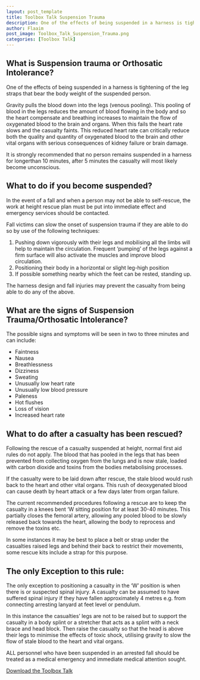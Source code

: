 ```yaml
---
layout: post_template
title: Toolbox Talk Suspension Trauma
description: One of the effects of being suspended in a harness is tightening of the leg straps that bear the body weight of the suspended person.
author: Flaaim
post_image: Toolbox_Talk_Suspension_Trauma.png
categories: [Toolbox Talk]
---
```


## What is Suspension trauma or Orthosatic Intolerance?

One of the effects of being suspended in a harness is tightening of the leg straps that bear the body weight of the suspended person.

Gravity pulls the blood down into the legs (venous pooling). This pooling of blood in the legs reduces the amount of blood flowing in the body and so the heart compensate and breathing increases to maintain the flow of oxygenated blood to the brain and organs. When this fails the heart rate slows and the casualty faints. This reduced heart rate can critically reduce both the quality and quantity of oxygenated blood to the brain and other vital organs with serious consequences of kidney failure or brain damage.

It is strongly recommended that no person remains suspended in a harness for longerthan 10 minutes, after 5 minutes the casualty will most likely become unconscious.

## What to do if you become suspended?

In the event of a fall and when a person may not be able to self-rescue, the work at height rescue plan must be put into immediate effect and emergency services should be contacted.

Fall victims can slow the onset of suspension trauma if they are able to do so by use of the following techniques:

1. Pushing down vigorously with their legs and mobilising all the limbs will help to maintain the circulation. Frequent ‘pumping’ of the legs against a firm surface will also activate the muscles and improve blood circulation.
2. Positioning their body in a horizontal or slight leg-high position
3. If possible something nearby which the feet can be rested, standing up.

The harness design and fall injuries may prevent the casualty from being able to do any of the above.

## What are the signs of Suspension Trauma/Orthosatic Intolerance?

The possible signs and symptoms will be seen in two to three minutes and can include:

- Faintness 
- Nausea 
- Breathlessness 
- Dizziness 
- Sweating
- Unusually low heart rate 
- Unusually low blood pressure 
- Paleness
- Hot flushes 
- Loss of vision 
- Increased heart rate

## What to do after a casualty has been rescued?


Following the rescue of a casualty suspended at height, normal first aid rules do not apply. The blood that has pooled in the legs that has been prevented from collecting oxygen from the lungs and is now stale, loaded with carbon dioxide and toxins from the bodies metabolising processes.

If the casualty were to be laid down after rescue, the stale blood would rush back to the heart and other vital organs. This rush of deoxygenated blood can cause death by heart attack or a few days later from organ failure.

The current recommended procedures following a rescue are to keep the casualty in a knees bent ‘W sitting position for at least 30-40 minutes. This partially closes the femoral artery, allowing any pooled blood to be slowly released back towards the heart, allowing the body to reprocess and remove the toxins etc.

In some instances it may be best to place a belt or strap under the casualties raised legs and behind their back to restrict their movements, some rescue kits include a strap for this purpose.

## The only Exception to this rule:

The only exception to positioning a casualty in the ‘W’ position is when there is or suspected spinal injury. A casualty can be assumed to have suffered spinal injury if they have fallen approximately 4 metres e.g. from connecting arresting lanyard at feet level or pendulum.

In this instance the casualties’ legs are not to be raised but to support the casualty in a body splint or a stretcher that acts as a splint with a neck brace and head block. Then raise the casualty so that the head is above their legs to minimise the effects of toxic shock, utilising gravity to slow the flow of stale blood to the heart and vital organs.

ALL personnel who have been suspended in an arrested fall should be treated as a medical emergency and immediate medical attention sought.

[Download the Toolbox Talk](https://safetyworkblog.com/assets/template/Toolbox_Talk_Suspension_Trauma.docx)


